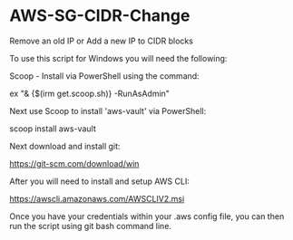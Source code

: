 # AWS-SG-CIDR-Change
Remove an old IP or Add a new IP to CIDR blocks

To use this script for Windows you will need the following:

Scoop - Install via PowerShell using the command:

ex "& {$(irm get.scoop.sh)} -RunAsAdmin"

Next use Scoop to install 'aws-vault' via PowerShell:

scoop install aws-vault

Next download and install git:

https://git-scm.com/download/win

After you will need to install and setup AWS CLI:

https://awscli.amazonaws.com/AWSCLIV2.msi

Once you have your credentials within your .aws config file, you can then run the script using git bash command line.
